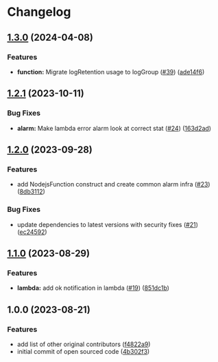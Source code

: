# Changelog

## [1.3.0](https://github.com/cuckoointernet/aws-constructs/compare/v1.2.1...v1.3.0) (2024-04-08)


### Features

* **function:** Migrate logRetention usage to logGroup ([#39](https://github.com/cuckoointernet/aws-constructs/issues/39)) ([ade14f6](https://github.com/cuckoointernet/aws-constructs/commit/ade14f602edb01f0f37e23f170b3828f3e4e373b))

## [1.2.1](https://github.com/cuckoointernet/aws-constructs/compare/v1.2.0...v1.2.1) (2023-10-11)


### Bug Fixes

* **alarm:** Make lambda error alarm look at correct stat ([#24](https://github.com/cuckoointernet/aws-constructs/issues/24)) ([163d2ad](https://github.com/cuckoointernet/aws-constructs/commit/163d2ad12267f0d37408a85da4197e575a58324c))

## [1.2.0](https://github.com/cuckoointernet/aws-constructs/compare/v1.1.0...v1.2.0) (2023-09-28)


### Features

* add NodejsFunction construct and create common alarm infra ([#23](https://github.com/cuckoointernet/aws-constructs/issues/23)) ([8db3112](https://github.com/cuckoointernet/aws-constructs/commit/8db3112bafe40681823f8d5c3625c4200408e686))


### Bug Fixes

* update dependencies to latest versions with security fixes ([#21](https://github.com/cuckoointernet/aws-constructs/issues/21)) ([ec24592](https://github.com/cuckoointernet/aws-constructs/commit/ec24592bcac9f0f02d5c52a64b6b61f182395e7d))

## [1.1.0](https://github.com/cuckoointernet/aws-constructs/compare/v1.0.0...v1.1.0) (2023-08-29)


### Features

* **lambda:** add ok notification  in lambda ([#19](https://github.com/cuckoointernet/aws-constructs/issues/19)) ([851dc1b](https://github.com/cuckoointernet/aws-constructs/commit/851dc1b5b2edb13482d75d9fe1bd123a21a8192a))

## 1.0.0 (2023-08-21)


### Features

* add list of other original contributors ([f4822a9](https://github.com/cuckoointernet/aws-constructs/commit/f4822a9cea3a8dccaeb5e4fb7f68e9973e8d7cf2))
* initial commit of open sourced code ([4b302f3](https://github.com/cuckoointernet/aws-constructs/commit/4b302f350187466f7dabc99c98114f41c06365e9))
